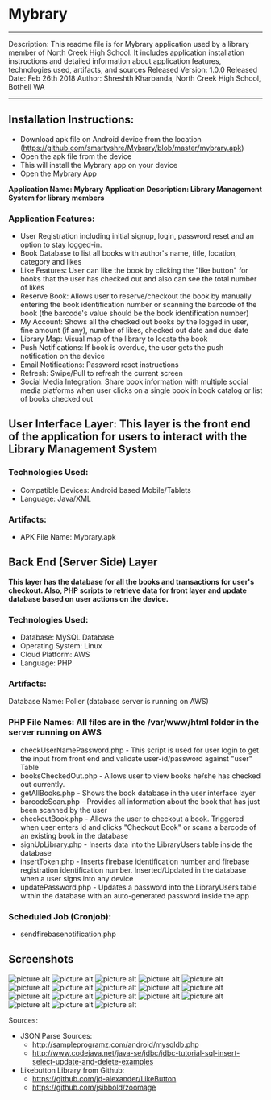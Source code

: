 # Mybrary

*****************************************************************************************
Description: This readme file is for Mybrary application used by a library member of North Creek High School. It includes application installation instructions and detailed information about application features, technologies used, artifacts, and sources
Released Version: 1.0.0
Released Date: Feb 26th 2018
Author: Shreshth Kharbanda, North Creek High School, Bothell WA
*****************************************************************************************

## Installation Instructions:
 - Download apk file on Android device from the location (https://github.com/smartyshre/Mybrary/blob/master/mybrary.apk)
 - Open the apk file from the device
 - This will install the Mybrary app on your device
 - Open the Mybrary App

**Application Name: Mybrary**
**Application Description: Library Management System for library members**
### Application Features:
 - User Registration including initial signup, login, password reset and an option to stay logged-in.
 - Book Database to list all books with author's name, title, location, category and likes
 - Like Features: User can like the book by clicking the "like button" for books that the user has checked out and also can see the total number of likes
 - Reserve Book: Allows user to reserve/checkout the book by manually entering the book identification number or scanning the barcode of the book (the barcode's value should be the book identification number)
 - My Account: Shows all the checked out books by the logged in user, fine amount (if any), number of likes, checked out date and due date
 - Library Map: Visual map of the library to locate the book
 - Push Notifications: If book is overdue, the user gets the push notification on the device
 - Email Notifications: Password reset instructions
 - Refresh: Swipe/Pull to refresh the current screen
 - Social Media Integration: Share book information with multiple social media platforms when user clicks on a single book in book catalog or list of books checked out
 

## User Interface Layer: This layer is the front end of the application for users to interact with the Library Management System
### Technologies Used:
  - Compatible Devices: Android based Mobile/Tablets
  - Language: Java/XML


### Artifacts:
  - APK File Name: Mybrary.apk


## Back End (Server Side) Layer
**This layer has the database for all the books and transactions for user's checkout. Also, PHP scripts to retrieve data for front layer and update database based on user actions on the device.**

### Technologies Used:
  - Database: MySQL Database
  - Operating System: Linux
  - Cloud Platform: AWS
  - Language: PHP
  

### Artifacts:
 Database Name: Poller (database server is running on AWS)
 ### PHP File Names: All files are in the /var/www/html folder in the server running on AWS
   - checkUserNamePassword.php - This script is used for user login to get the input from front end and validate user-id/password against "user" Table
   - booksCheckedOut.php - Allows user to view books he/she has checked out currently. 
   - getAllBooks.php - Shows the book database in the user interface layer
   - barcodeScan.php - Provides all information about the book that has just been scanned by the user
   - checkoutBook.php - Allows the user to checkout a book. Triggered when user enters id and clicks "Checkout Book" or scans a barcode of an existing book in the database
   - signUpLibrary.php - Inserts data into the LibraryUsers table inside the database
   - insertToken.php - Inserts firebase identification number and firebase registration identification number. Inserted/Updated in the database when a user signs into any device
   - updatePassword.php - Updates a password into the LibraryUsers table within the database with an auto-generated password inside the app
   


### Scheduled Job (Cronjob):
   - sendfirebasenotification.php
   
   ## Screenshots
 ![picture alt](https://scontent-sea1-1.xx.fbcdn.net/v/t1.0-9/29541163_1817692561658966_1716975351108929989_n.jpg?_nc_cat=0&oh=3cc33f495a85349d5b6f46ffcf0f1940&oe=5B2EFA69 "Book Catalog")           ![picture alt](https://scontent-sea1-1.xx.fbcdn.net/v/t1.0-9/29570740_1817692564992299_801350620055616289_n.jpg?_nc_cat=0&oh=9d05cf28df3e6e6c2274c2df40cefcdd&oe=5B2A1B8B "Log In Screen")              ![picture alt](https://scontent-sea1-1.xx.fbcdn.net/v/t1.0-9/29570824_1817692558325633_4983673639460771397_n.jpg?_nc_cat=0&oh=f823441909f7b45b6c8947e50fc82d57&oe=5B4172B1 "Log In Screen Filled Out")          ![picture alt](https://scontent-sea1-1.xx.fbcdn.net/v/t1.0-9/29541004_1817692621658960_6781789323506361927_n.jpg?_nc_cat=0&oh=c6c17a52b5ab8fcc66449cc7f5a53dae&oe=5B39A16D "Log In Screen Filled Out With Visible Password")            ![picture alt](https://scontent-sea1-1.xx.fbcdn.net/v/t1.0-9/29542649_1817692618325627_6173399451050820616_n.jpg?_nc_cat=0&oh=cdc9858eae7473e54b2931ea5fdf5b11&oe=5B37EC44 "Reset Password Dialog Box")         ![picture alt](https://scontent-sea1-1.xx.fbcdn.net/v/t1.0-9/29570824_1817692558325633_4983673639460771397_n.jpg?_nc_cat=0&oh=f823441909f7b45b6c8947e50fc82d57&oe=5B4172B1 "Log In Screen Filled Out")          ![picture alt](https://scontent-sea1-1.xx.fbcdn.net/v/t1.0-9/29570824_1817692558325633_4983673639460771397_n.jpg?_nc_cat=0&oh=f823441909f7b45b6c8947e50fc82d57&oe=5B4172B1 "Log In Screen Filled Out")          ![picture alt](https://scontent-sea1-1.xx.fbcdn.net/v/t1.0-9/29541004_1817692621658960_6781789323506361927_n.jpg?_nc_cat=0&oh=c6c17a52b5ab8fcc66449cc7f5a53dae&oe=5B39A16D "Log In Screen Filled Out With Visible Password")            ![picture alt](https://scontent-sea1-1.xx.fbcdn.net/v/t1.0-9/29542649_1817692618325627_6173399451050820616_n.jpg?_nc_cat=0&oh=cdc9858eae7473e54b2931ea5fdf5b11&oe=5B37EC44 "Reset Password Dialog Box")         ![picture alt](https://scontent-sea1-1.xx.fbcdn.net/v/t1.0-9/29541366_1817692624992293_3237117610067100849_n.jpg?oh=11a8ee5777aabde3488cf65ef8767455&oe=5B378243 "Sign Up Screen")          ![picture alt](https://scontent-sea1-1.xx.fbcdn.net/v/t1.0-9/29541023_1817692644992291_4815199753924078807_n.jpg?_nc_cat=0&oh=bdf7546ba773e4ebdf41191fb7a6b91d&oe=5B72E554 "Sign Up Screen Continued")          ![picture alt](https://scontent-sea1-1.xx.fbcdn.net/v/t1.0-9/29542068_1817692648325624_4056070623331354647_n.jpg?_nc_cat=0&oh=b8abc00483d2c8f5d9ab21c3b1ced5ae&oe=5B6F8135 "My Account Screen")         ![picture alt](https://scontent-sea1-1.xx.fbcdn.net/v/t1.0-9/29594510_1817692661658956_6513081292687654861_n.jpg?oh=551c4cde13b78f5fe1c0e480d6746cf4&oe=5B756E64 "Checkout Book Dialog Box")                ![picture alt](https://scontent-sea1-1.xx.fbcdn.net/v/t1.0-9/29542812_1817692691658953_4361740578305392385_n.jpg?_nc_cat=0&oh=f1fb639fd5d3b6fdf098d2ce8e4c2cdc&oe=5B2937CD "Checkout Book Manually")            ![picture alt](https://scontent-sea1-1.xx.fbcdn.net/v/t1.0-9/29542735_1817692704992285_4316998118836091921_n.jpg?_nc_cat=0&oh=f3200e524a9286ad108a38d7ffa81104&oe=5B425E19 "Scan to Checkout Book")         ![picture alt](https://scontent-sea1-1.xx.fbcdn.net/v/t1.0-9/29540957_1817692711658951_147611486677435462_n.jpg?_nc_cat=0&oh=48b49e36e36a3847134570103d9a49d8&oe=5B2A430D "Report Bug Dialog Box")          ![picture alt](https://scontent-sea1-1.xx.fbcdn.net/v/t1.0-9/29512947_1817692744992281_5056422911431862566_n.jpg?_nc_cat=0&oh=a6779e3b850188fd3d3951d167e451ae&oe=5B43F264 "Library Map in App")         ![picture alt](https://scontent-sea1-1.xx.fbcdn.net/v/t1.0-9/29683538_1817692754992280_6267524187077630526_n.jpg?oh=0fa09e49f9fb1b2e646db6b6e9e1c0ee&oe=5B35F756 "Change Password DIalog Box")
 
 
 Sources:
   - JSON Parse Sources:
    	- http://sampleprogramz.com/android/mysqldb.php
    	- http://www.codejava.net/java-se/jdbc/jdbc-tutorial-sql-insert-select-update-and-delete-examples 
   - Likebutton Library from Github:
    	- https://github.com/jd-alexander/LikeButton
    	- https://github.com/jsibbold/zoomage
